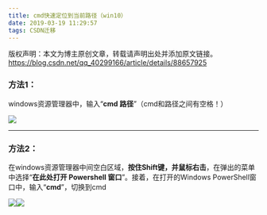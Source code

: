 ```yaml
---
title: cmd快速定位到当前路径（win10）
date: 2019-03-19 11:29:57
tags: CSDN迁移
---
```

 版权声明：本文为博主原创文章，转载请声明出处并添加原文链接。 https://blog.csdn.net/qq_40299166/article/details/88657925   
  ### 方法1：

 windows资源管理器中，输入“**cmd 路径**”（cmd和路径之间有空格！）

 ![](https://img-blog.csdnimg.cn/20190319111400401.jpg)

 
--------

### 方法2：

 在windows资源管理器中间空白区域，**按住Shift键，并鼠标右击**，在弹出的菜单中选择“**在此处打开 Powershell 窗口**”。接着，在打开的Windows PowerShell窗口中，输入“**cmd**”，切换到cmd

 ![](https://img-blog.csdnimg.cn/20190319112129258.jpg?x-oss-process=image/watermark,type_ZmFuZ3poZW5naGVpdGk,shadow_10,text_aHR0cHM6Ly9ibG9nLmNzZG4ubmV0L3FxXzQwMjk5MTY2,size_16,color_FFFFFF,t_70)![](https://img-blog.csdnimg.cn/20190319113150695.jpg)

 

   
 